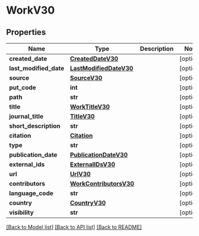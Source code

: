 # WorkV30

## Properties
Name | Type | Description | Notes
------------ | ------------- | ------------- | -------------
**created_date** | [**CreatedDateV30**](CreatedDateV30.md) |  | [optional] 
**last_modified_date** | [**LastModifiedDateV30**](LastModifiedDateV30.md) |  | [optional] 
**source** | [**SourceV30**](SourceV30.md) |  | [optional] 
**put_code** | **int** |  | [optional] 
**path** | **str** |  | [optional] 
**title** | [**WorkTitleV30**](WorkTitleV30.md) |  | [optional] 
**journal_title** | [**TitleV30**](TitleV30.md) |  | [optional] 
**short_description** | **str** |  | [optional] 
**citation** | [**Citation**](Citation.md) |  | [optional] 
**type** | **str** |  | [optional] 
**publication_date** | [**PublicationDateV30**](PublicationDateV30.md) |  | [optional] 
**external_ids** | [**ExternalIDsV30**](ExternalIDsV30.md) |  | [optional] 
**url** | [**UrlV30**](UrlV30.md) |  | [optional] 
**contributors** | [**WorkContributorsV30**](WorkContributorsV30.md) |  | [optional] 
**language_code** | **str** |  | [optional] 
**country** | [**CountryV30**](CountryV30.md) |  | [optional] 
**visibility** | **str** |  | [optional] 

[[Back to Model list]](../README.md#documentation-for-models) [[Back to API list]](../README.md#documentation-for-api-endpoints) [[Back to README]](../README.md)

